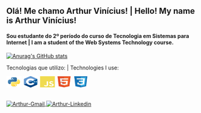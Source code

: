 <h2>Olá! Me chamo Arthur Vinícius! | Hello! My name is Arthur Vinícius!</h2>

<h4>Sou estudante do 2º período do curso de Tecnologia em Sistemas para Internet | I am a student of the Web Systems Technology course.</h4>


[![Anurag's GitHub stats](https://github-readme-stats.vercel.app/api?username=arthurvinice)](https://github.com/arthurvinice/github-readme-stats)

Tecnologias que utilizo: | Technologies I use:
<div style="display: inline_block">
  <img align="center" alt="Arthur-Python" height="30" width="40" src="https://raw.githubusercontent.com/devicons/devicon/master/icons/python/python-original.svg">
  <img align="center" alt="Arthur-C++" height="30" width="40" src="https://raw.githubusercontent.com/devicons/devicon/master/icons/cplusplus/cplusplus-original.svg">
  <img align="center" alt="Arthur-Js" height="30" width="40" src="https://raw.githubusercontent.com/devicons/devicon/master/icons/javascript/javascript-plain.svg">
  <img align="center" alt="Arthur-HTML" height="30" width="40" src="https://raw.githubusercontent.com/devicons/devicon/master/icons/html5/html5-original.svg">
  <img align="center" alt="Arthur-CSS" height="30" width="40" src="https://raw.githubusercontent.com/devicons/devicon/master/icons/css3/css3-original.svg">
  </div><br>
  

<div><br>
  <a href="mailto:arthurvinice@gmail.com">  
    <img align="center" alt="Arthur-Gmail" height="30" width="80" src="https://img.shields.io/badge/Gmail-D14836?style=for-the-badge&logo=gmail&logoColor=white">
  </a>
  <a href="https://www.linkedin.com/in/arthurfmacedo/">
    <img align="center" alt="Arthur-Linkedin" height="30" width="80" src="https://img.shields.io/badge/LinkedIn-0077B5?style=for-the-badge&logo=linkedin&logoColor=white">
  </a>
</div>
